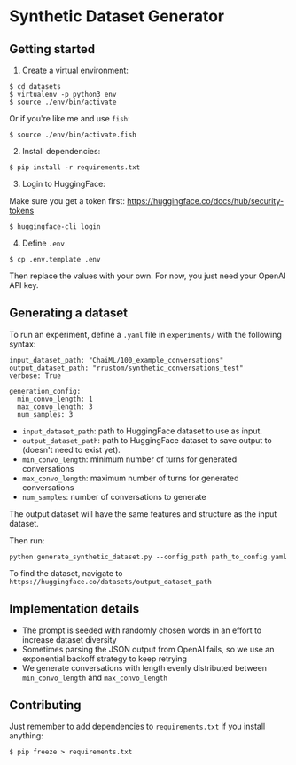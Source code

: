 # Synthetic Dataset Generator

## Getting started

1. Create a virtual environment:

```
$ cd datasets
$ virtualenv -p python3 env
$ source ./env/bin/activate
```

Or if you're like me and use `fish`:
```
$ source ./env/bin/activate.fish
```

2. Install dependencies:
```
$ pip install -r requirements.txt
```

3. Login to HuggingFace:

Make sure you get a token first: <https://huggingface.co/docs/hub/security-tokens>
```
$ huggingface-cli login
```

4. Define `.env`
```
$ cp .env.template .env
```
Then replace the values with your own. For now, you just need your OpenAI API key.

## Generating a dataset
To run an experiment, define a `.yaml` file in `experiments/` with the following syntax:
```
input_dataset_path: "ChaiML/100_example_conversations"
output_dataset_path: "rrustom/synthetic_conversations_test"
verbose: True

generation_config:
  min_convo_length: 1
  max_convo_length: 3
  num_samples: 3
```

- `input_dataset_path`: path to HuggingFace dataset to use as input.
- `output_dataset_path`: path to HuggingFace dataset to save output to (doesn't need to exist yet).
- `min_convo_length`: minimum number of turns for generated conversations
- `max_convo_length`: maximum number of turns for generated conversations
- `num_samples`: number of conversations to generate

The output dataset will have the same features and structure as the input dataset.

Then run:
```
python generate_synthetic_dataset.py --config_path path_to_config.yaml
```

To find the dataset, navigate to `https://huggingface.co/datasets/output_dataset_path`

## Implementation details
- The prompt is seeded with randomly chosen words in an effort to increase dataset diversity
- Sometimes parsing the JSON output from OpenAI fails, so we use an exponential backoff strategy to keep retrying
- We generate conversations with length evenly distributed between `min_convo_length` and `max_convo_length`


## Contributing
Just remember to add dependencies to `requirements.txt` if you install anything:
```
$ pip freeze > requirements.txt
```
